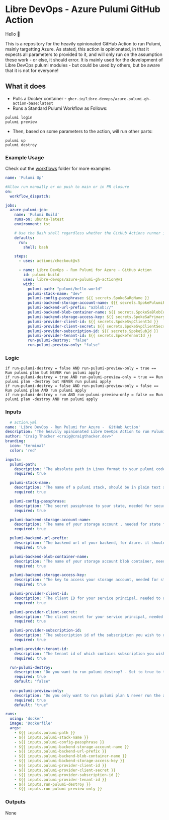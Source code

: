 # Libre DevOps - Azure Pulumi GitHub Action

Hello :wave:

This is a repository for the heavily opinionated GitHub Action to run Pulumi, mainly targetting Azure. As stated, this action is opinionated, in that it expects all parameters to provided to it, and will only run on the assumption these work - or else, it should error.  It is mainly used for the development of Libre DevOps pulumi modules - but could be used by others, but be aware that it is not for everyone!

## What it does

- Pulls a Docker container - `ghcr.io/libre-devops/azure-pulumi-gh-action-base:latest`
- Runs a Standard Pulumi Workflow as Follows:
```shell
pulumi login
pulumi preview
``` 

- Then, based on some parameters to the action, will run other parts:
```shell
pulumi up
pulumi destroy
```

### Example Usage

Check out the [workflows](https://github.com/libre-devops/azure-pulumi-gh-action/tree/main/.github/workflows) folder for more examples

```yaml
name: 'Pulumi Up'

#Allow run manually or on push to main or in PR closure
on:
  workflow_dispatch:

jobs:
  azure-pulumi-job:
    name: 'Pulumi Build'
    runs-on: ubuntu-latest
    environment: tst

    # Use the Bash shell regardless whether the GitHub Actions runner is ubuntu-latest, macos-latest, or windows-latest
    defaults:
      run:
        shell: bash

    steps:
      - uses: actions/checkout@v3

      - name: Libre DevOps - Run Pulumi for Azure - GitHub Action
        id: pulumi-build
        uses: libre-devops/azure-pulumi-gh-action@v1
        with:
          pulumi-path: "pulumi/hello-world"
          pulumi-stack-name: "dev"
          pulumi-config-passphrase: ${{ secrets.SpokeSaRgName }}
          pulumi-backend-storage-account-name: ${{ secrets.SpokePulumiPassphrase }}
          pulumi-backend-url-prefix: "azblob://"
          pulumi-backend-blob-container-name: ${{ secrets.SpokeSaBlobContainerName }}
          pulumi-backend-storage-access-key: ${{ secrets.SpokeSaPrimaryKey }}
          pulumi-provider-client-id: ${{ secrets.SpokeSvpClientId }}
          pulumi-provider-client-secret: ${{ secrets.SpokeSvpClientSecret }}
          pulumi-provider-subscription-id: ${{ secrets.SpokeSubId }}
          pulumi-provider-tenant-id: ${{ secrets.SpokeTenantId }}
          run-pulumi-destroy: "false"
          run-pulumi-preview-only: "false"

```

### Logic

```
if run-pulumi-destroy = false AND run-pulumi-preview-only = true == Run pulumi plan but NEVER run pulumi apply
if run-pulumi-destroy = true AND run-pulumi-preview-only = true == Run pulumi plan -destroy but NEVER run pulumi apply
if run-pulumi-destroy = false AND run-pulumi-preview-only = false == Run pulumi plan AND run pulumi apply
if run-pulumi-destroy = run AND run-pulumi-preview-only = false == Run pulumi plan -destroy AND run pulumi apply
```


### Inputs

```yaml
  # action.yml
name: 'Libre DevOps - Run Pulumi for Azure -  GitHub Action'
description: 'The heavily opinionated Libre DevOps Action to run Pulumi in Azure.'
author: "Craig Thacker <craig@craigthacker.dev>"
branding:
  icon: 'terminal'
  color: 'red'

inputs:
  pulumi-path:
    description: 'The absolute path in Linux format to your pulumi code'
    required: true

  pulumi-stack-name:
    description: 'The name of a pulumi stack, should be in plain text string'
    required: true

  pulumi-config-passphrase:
    description: 'The secret passphrase to your state, needed for security'
    required: true

  pulumi-backend-storage-account-name:
    description: 'The name of your storage account , needed for state file storage'
    required: true

  pulumi-backend-url-prefix:
    description: 'The backend url of your backend, for Azure. it should be azblob:// needed for state file storage'
    required: true

  pulumi-backend-blob-container-name:
    description: 'The name of your storage account blob container, needed for state file storage'
    required: true

  pulumi-backend-storage-access-key:
    description: 'The key to access your storage account, needed for state file storage'
    required: true

  pulumi-provider-client-id:
    description: 'The client ID for your service principal, needed to authenticate to your tenant'
    required: true

  pulumi-provider-client-secret:
    description: 'The client secret for your service principal, needed to authenticate to your tenant'
    required: true

  pulumi-provider-subscription-id:
    description: 'The subscription id of the subscription you wish to deploy to, needed to authenticate to your tenant'
    required: true

  pulumi-provider-tenant-id:
    description: 'The tenant id of which contains subscription you wish to deploy to, needed to authenticate to your tenant'
    required: true

  run-pulumi-destroy:
    description: 'Do you want to run pulumi destroy? - Set to true to trigger pulumi plan -destroy'
    required: true
    default: "false"
    
  run-pulumi-preview-only:
    description: 'Do you only want to run pulumi plan & never run the apply or apply destroy? - Set to true to trigger pulumi plan only.'
    required: true
    default: "true"

runs:
  using: 'docker'
  image: 'Dockerfile'
  args:
    - ${{ inputs.pulumi-path }}
    - ${{ inputs.pulumi-stack-name }}
    - ${{ inputs.pulumi-config-passphrase }}
    - ${{ inputs.pulumi-backend-storage-account-name }}
    - ${{ inputs.pulumi-backend-url-prefix }}
    - ${{ inputs.pulumi-backend-blob-container-name }}
    - ${{ inputs.pulumi-backend-storage-access-key }}
    - ${{ inputs.pulumi-provider-client-id }}
    - ${{ inputs.pulumi-provider-client-secret }}
    - ${{ inputs.pulumi-provider-subscription-id }}
    - ${{ inputs.pulumi-provider-tenant-id }}
    - ${{ inputs.run-pulumi-destroy }}
    - ${{ inputs.run-pulumi-preview-only }}
```

### Outputs

None
